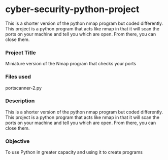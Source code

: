 # cyber-security-python-project
This is a shorter version of the python nmap program but coded differently. This project is a python program that acts like nmap in that it will scan the ports on your machine and tell you which are open. From there, you can close them. 

### Project Title
Miniature version of the Nmap program that checks your ports

### Files used
portscanner-2.py

### Description
This is a shorter version of the python nmap program but coded differently. This project is a python program that acts like nmap in that it will scan the ports on your machine and tell you which are open. From there, you can close them. 


### Objective 
To use Python in greater capacity and using it to create programs
